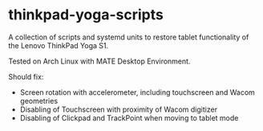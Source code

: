thinkpad-yoga-scripts
=====================

A collection of scripts and systemd units to restore tablet functionality of the Lenovo ThinkPad Yoga S1.

Tested on Arch Linux with MATE Desktop Environment.

Should fix:

- Screen rotation with accelerometer, including touchscreen and Wacom geometries
- Disabling of Touchscreen with proximity of Wacom digitizer
- Disabling of Clickpad and TrackPoint when moving to tablet mode 